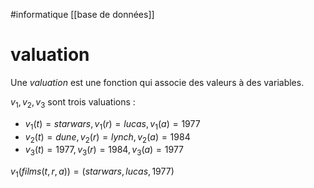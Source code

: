 #informatique 
[[base de données]]
# valuation
Une _valuation_ est une fonction qui associe des valeurs à des variables.

$v_1, v_2, v_3$ sont trois valuations :
 - $v_1(t) = starwars, v_1(r) = lucas, v_1(a) = 1977$
 - $v_2(t) = dune, v_2(r) = lynch, v_2(a) = 1984$
 - $v_3(t) = 1977, v_3(r) = 1984, v_3(a) = 1977$


$v_1(films(t, r, a)) = (starwars, lucas, 1977)$

